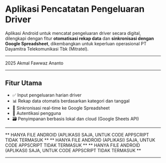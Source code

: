 # Aplikasi Pencatatan Pengeluaran Driver

Aplikasi Android untuk mencatat pengeluaran driver secara digital, dilengkapi dengan fitur **otomatisasi rekap data** dan **sinkronisasi dengan Google Spreadsheet**, 
dikembangkan untuk keperluan operasional PT Dayamitra Telekomunikasi Tbk (Mitratel).

---

2025 Akmal Fawwaz Ananto

---

## Fitur Utama

- ✅ Input pengeluaran harian driver
- 📊 Rekap data otomatis berdasarkan kategori dan tanggal
- 🔄 Sinkronisasi real-time ke Google Spreadsheet
- 🔐 Autentikasi pengguna
- 🗃️ Penyimpanan berbasis lokal dan cloud (Google Sheets API)

---

** HANYA FILE ANDROID (APLIKASI) SAJA, UNTUK CODE APPSCRIPT TIDAK TERMASUK **
** HANYA FILE ANDROID (APLIKASI) SAJA, UNTUK CODE APPSCRIPT TIDAK TERMASUK **
** HANYA FILE ANDROID (APLIKASI) SAJA, UNTUK CODE APPSCRIPT TIDAK TERMASUK **

---
